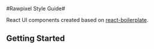 #Rawpixel Style Guide#

React UI components created based on [react-boilerplate](https://github.com/mxstbr/react-boilerplate).

## Getting Started
